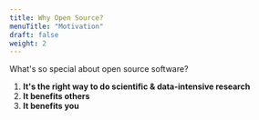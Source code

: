```yaml
---
title: Why Open Source?
menuTitle: "Motivation"
draft: false
weight: 2
---
```


What's so special about open source software?

1. **It's the right way to do scientific & data-intensive research**
1. **It benefits others**
1. **It benefits you**
